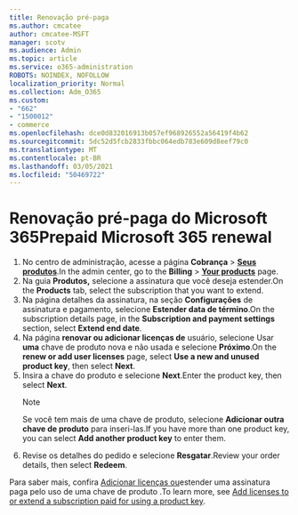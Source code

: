 ```yaml
---
title: Renovação pré-paga
ms.author: cmcatee
author: cmcatee-MSFT
manager: scotv
ms.audience: Admin
ms.topic: article
ms.service: o365-administration
ROBOTS: NOINDEX, NOFOLLOW
localization_priority: Normal
ms.collection: Adm_O365
ms.custom:
- "662"
- "1500012"
- commerce
ms.openlocfilehash: dce0d832016913b057ef968926552a56419f4b62
ms.sourcegitcommit: 5dc52d5fcb2833fbbc064edb783e609d8eef79c0
ms.translationtype: MT
ms.contentlocale: pt-BR
ms.lasthandoff: 03/05/2021
ms.locfileid: "50469722"
---
```

# <a name="prepaid-microsoft-365-renewal"></a><span data-ttu-id="fd416-102">Renovação pré-paga do Microsoft 365</span><span class="sxs-lookup"><span data-stu-id="fd416-102">Prepaid Microsoft 365 renewal</span></span>

1. <span data-ttu-id="fd416-103">No centro de administração, acesse a página **Cobrança** \> **[Seus produtos](https://go.microsoft.com/fwlink/p/?linkid=842054)**.</span><span class="sxs-lookup"><span data-stu-id="fd416-103">In the admin center, go to the **Billing** \> **[Your products](https://go.microsoft.com/fwlink/p/?linkid=842054)** page.</span></span>
2. <span data-ttu-id="fd416-104">Na guia **Produtos,** selecione a assinatura que você deseja estender.</span><span class="sxs-lookup"><span data-stu-id="fd416-104">On the **Products** tab, select the subscription that you want to extend.</span></span>
3. <span data-ttu-id="fd416-105">Na página detalhes da assinatura, na seção **Configurações** de assinatura e pagamento, selecione **Estender data de término**.</span><span class="sxs-lookup"><span data-stu-id="fd416-105">On the subscription details page, in the **Subscription and payment settings** section, select **Extend end date**.</span></span>
4. <span data-ttu-id="fd416-106">Na página **renovar ou adicionar licenças de** usuário, selecione Usar **uma** chave de produto nova e não usada e selecione **Próximo**.</span><span class="sxs-lookup"><span data-stu-id="fd416-106">On the **renew or add user licenses** page, select **Use a new and unused product key**, then select **Next**.</span></span>
5. <span data-ttu-id="fd416-107">Insira a chave do produto e selecione **Next**.</span><span class="sxs-lookup"><span data-stu-id="fd416-107">Enter the product key, then select **Next**.</span></span>
    > [!NOTE]
    > <span data-ttu-id="fd416-108">Se você tem mais de uma chave de produto, selecione **Adicionar outra chave de produto** para inseri-las.</span><span class="sxs-lookup"><span data-stu-id="fd416-108">If you have more than one product key, you can select **Add another product key** to enter them.</span></span>
6. <span data-ttu-id="fd416-109">Revise os detalhes do pedido e selecione **Resgatar**.</span><span class="sxs-lookup"><span data-stu-id="fd416-109">Review your order details, then select **Redeem**.</span></span>

<span data-ttu-id="fd416-110">Para saber mais, confira [Adicionar licenças ou](https://docs.microsoft.com/microsoft-365/commerce/licenses/add-licenses-using-product-key)estender uma assinatura paga pelo uso de uma chave de produto .</span><span class="sxs-lookup"><span data-stu-id="fd416-110">To learn more, see [Add licenses to or extend a subscription paid for using a product key](https://docs.microsoft.com/microsoft-365/commerce/licenses/add-licenses-using-product-key).</span></span>